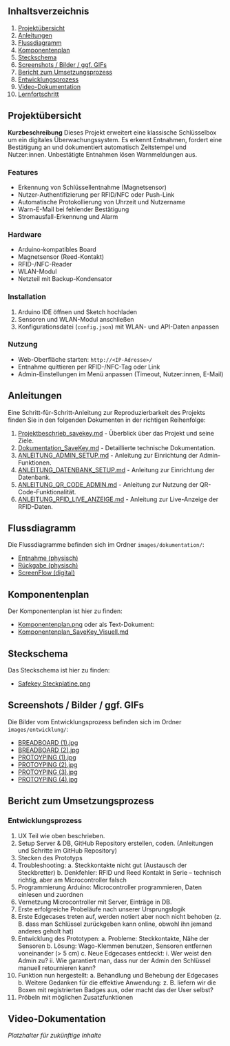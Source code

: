 ## Inhaltsverzeichnis

1. [Projektübersicht](#projektübersicht)
2. [Anleitungen](#anleitungen)
3. [Flussdiagramm](#flussdiagramm)
4. [Komponentenplan](#komponentenplan)
5. [Steckschema](#steckschema)
6. [Screenshots / Bilder / ggf. GIFs](#screenshots--bilder--ggf-gifs)
7. [Bericht zum Umsetzungsprozess](#bericht-zum-umsetzungsprozess)
8. [Entwicklungsprozess](#entwicklungsprozess)
9. [Video-Dokumentation](#video-dokumentation)
10. [Lernfortschritt](#lernfortschritt)

## Projektübersicht

**Kurzbeschreibung**
Dieses Projekt erweitert eine klassische Schlüsselbox um ein digitales Überwachungssystem. Es erkennt Entnahmen, fordert eine Bestätigung an und dokumentiert automatisch Zeitstempel und Nutzer:innen. Unbestätigte Entnahmen lösen Warnmeldungen aus.

### Features
- Erkennung von Schlüssellentnahme (Magnetsensor)
- Nutzer-Authentifizierung per RFID/NFC oder Push-Link
- Automatische Protokollierung von Uhrzeit und Nutzername
- Warn-E-Mail bei fehlender Bestätigung
- Stromausfall-Erkennung und Alarm

### Hardware
- Arduino-kompatibles Board
- Magnetsensor (Reed-Kontakt)
- RFID-/NFC-Reader
- WLAN-Modul
- Netzteil mit Backup-Kondensator

### Installation
1. Arduino IDE öffnen und Sketch hochladen
2. Sensoren und WLAN-Modul anschließen
3. Konfigurationsdatei (`config.json`) mit WLAN- und API-Daten anpassen

### Nutzung
- Web-Oberfläche starten: `http://<IP-Adresse>/`
- Entnahme quittieren per RFID-/NFC-Tag oder Link
- Admin-Einstellungen im Menü anpassen (Timeout, Nutzer:innen, E-Mail)


## Anleitungen
Eine Schritt-für-Schritt-Anleitung zur Reproduzierbarkeit des Projekts finden Sie in den folgenden Dokumenten in der richtigen Reihenfolge:
1. [Projektbeschrieb_savekey.md](Anleitungen/Projektbeschrieb_savekey.md) - Überblick über das Projekt und seine Ziele.
2. [Dokumentation_SaveKey.md](Anleitungen/Dokumentation_SaveKey.md) - Detaillierte technische Dokumentation.
3. [ANLEITUNG_ADMIN_SETUP.md](Anleitungen/ANLEITUNG_ADMIN_SETUP.md) - Anleitung zur Einrichtung der Admin-Funktionen.
4. [ANLEITUNG_DATENBANK_SETUP.md](Anleitungen/ANLEITUNG_DATENBANK_SETUP.md) - Anleitung zur Einrichtung der Datenbank.
5. [ANLEITUNG_QR_CODE_ADMIN.md](Anleitungen/ANLEITUNG_QR_CODE_ADMIN.md) - Anleitung zur Nutzung der QR-Code-Funktionalität.
6. [ANLEITUNG_RFID_LIVE_ANZEIGE.md](Anleitungen/ANLEITUNG_RFID_LIVE_ANZEIGE.md) - Anleitung zur Live-Anzeige der RFID-Daten.

## Flussdiagramm
Die Flussdiagramme befinden sich im Ordner `images/dokumentation/`:
- [Entnahme (physisch)](images/dokumentation/Entnahme%20(physisch).png)
- [Rückgabe (physisch)](images/dokumentation/Rückgabe%20(physisch).png)
- [ScreenFlow (digital)](images/dokumentation/ScreenFlow%20(digital).png)

## Komponentenplan
Der Komponentenplan ist hier zu finden:
- [Komponentenplan.png](images/dokumentation/Komponentenplan.png)
oder als Text-Dokument:
- [Komponentenplan_SaveKey_Visuell.md](Anleitungen/Komponentenplan_SaveKey_Visuell.md)

## Steckschema
Das Steckschema ist hier zu finden:
- [Safekey Steckplatine.png](images/dokumentation/Safekey%20Steckplatine.png)

## Screenshots / Bilder / ggf. GIFs
Die Bilder vom Entwicklungsprozess befinden sich im Ordner `images/entwicklung/`:
- [BREADBOARD (1).jpg](images/entwicklung/BREADBOARD%20(1).jpg)
- [BREADBOARD (2).jpg](images/entwicklung/BREADBOARD%20(2).jpg)
- [PROTOYPING (1).jpg](images/entwicklung/PROTOYPING%20(1).jpg)
- [PROTOYPING (2).jpg](images/entwicklung/PROTOYPING%20(2).jpg)
- [PROTOYPING (3).jpg](images/entwicklung/PROTOYPING%20(3).jpg)
- [PROTOYPING (4).jpg](images/entwicklung/PROTOYPING%20(4).jpg)

## Bericht zum Umsetzungsprozess

### Entwicklungsprozess
1. UX Teil wie oben beschrieben.
2. Setup Server & DB, GitHub Repository erstellen, coden. (Anleitungen und Schritte im GitHub Repository)
3. Stecken des Prototyps
4. Troubleshooting:
   a. Steckkontakte nicht gut (Austausch der Steckbretter)
   b. Denkfehler: RFID und Reed Kontakt in Serie – technisch richtig, aber am Microcontroller falsch
5. Programmierung Arduino: Microcontroller programmieren, Daten einlesen und zuordnen
6. Vernetzung Microcontroller mit Server, Einträge in DB.
7. Erste erfolgreiche Probeläufe nach unserer Ursprungslogik
8. Erste Edgecases treten auf, werden notiert aber noch nicht behoben (z. B. dass man Schlüssel zurückgeben kann online, obwohl ihn jemand anderes geholt hat)
9. Entwicklung des Prototypen:
   a. Probleme: Steckkontakte, Nähe der Sensoren
   b. Lösung: Wago-Klemmen benutzen, Sensoren entfernen voneinander (> 5 cm)
   c. Neue Edgecases entdeckt:
      i. Wer weist den Admin zu?
      ii. Wie garantiert man, dass nur der Admin den Schlüssel manuell retournieren kann?
10. Funktion nun hergestellt:
    a. Behandlung und Behebung der Edgecases
    b. Weitere Gedanken für die effektive Anwendung: z. B. liefern wir die Boxen mit registrierten Badges aus, oder macht das der User selbst?
11. Pröbeln mit möglichen Zusatzfunktionen

## Video-Dokumentation
*Platzhalter für zukünftige Inhalte*


